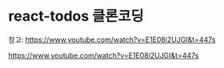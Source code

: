 # react-todos 클론코딩
참고: https://www.youtube.com/watch?v=E1E08i2UJGI&t=447s

https://www.youtube.com/watch?v=E1E08i2UJGI&t=447s
